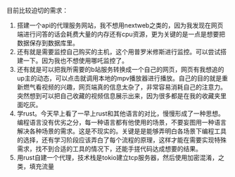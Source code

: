 目前比较迫切的需求：
1. 搭建一个api的代理服务网站，我不想用nextweb之类的，因为我发现在网页端进行问答的话会耗费大量的内存还有cpu资源，更为关键的是一点是想要把数据保存到数据库里。
2. 还有就是需要监控自己购买的主机，这个用普罗米修斯进行监控。可以尝试搭建一下。因为我也不想使用哪吒监控了。
3. 还有就是可以把我所需要的b站服务转换成一个自己的网页，网页有我想追的up主的动态，可以点击就调用本地的mpv播放器进行播放。自己的目的就是重新燃气看视频的兴趣，网页端真的信息太杂了，非常容易消耗自己的注意力。突然想到可以把自己收藏的视频信息展示出来，因为很多都是在我的收藏夹里面吃灰。
4. 学rust。今天早上看了一早上rust和其他语言的对比，慢慢形成了一种思想。编程语言没有优劣之分，每一种语言都有他使用的场景，不要妄图用一种语言解决各种场景的需求。这是不现实的。关键是是能够弄明白各场景下编程工具的选择，还有学习阶段应该弄白了每个流程的原理，这样才能在需要实现特殊需求，找不到合适的工具的情况下，还能手搓代码达成想要的结果。
5. 用rust自建一个代理，技术栈是tokio建立tcp服务器，然后使用加密混淆，之类，填充流量